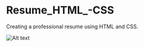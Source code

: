 # Resume_HTML_-CSS
Creating a professional resume using HTML and CSS. 

![Alt text](https://github.com/cliff002/Resume_HTML_-CSS/issues/1#issue-360561507)

